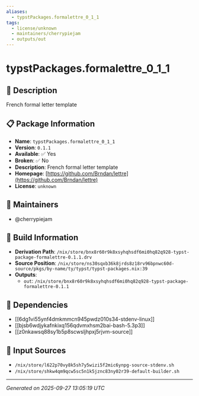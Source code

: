 ```yaml
---
aliases:
  - typstPackages.formalettre_0_1_1
tags:
  - license/unknown
  - maintainers/cherrypiejam
  - outputs/out
---
```


# typstPackages.formalettre_0_1_1

## 📝 Description

French formal letter template

## 📋 Package Information

- **Name**: `typstPackages.formalettre_0_1_1`
- **Version**: `0.1.1`
- **Available**: ✅ Yes
- **Broken**: ✅ No
- **Description**: French formal letter template
- **Homepage**: [https://github.com/Brndan/lettre](https://github.com/Brndan/lettre)
- **License**: `unknown`
## 👥 Maintainers

- @cherrypiejam


## 🔧 Build Information

- **Derivation Path**: `/nix/store/bnx8r60r9k8xsyhqhsdf6mi0hq82q928-typst-package-formalettre-0.1.1.drv`
- **Source Position**: `/nix/store/ns30sqxb36k8jrds8z18rv96bpnwc60d-source/pkgs/by-name/ty/typst/typst-packages.nix:39`
- **Outputs**:
  - `out`:  `/nix/store/bnx8r60r9k8xsyhqhsdf6mi0hq82q928-typst-package-formalettre-0.1.1`

## 🔗 Dependencies

- [[6dg1vi55ynf4dmkmmcn945pwdz010s34-stdenv-linux]]
- [[bjsb6wdjykafnkixq156qdvmxhsm2bai-bash-5.3p3]]
- [[z0nkawsq88sy1b5p8scwsljhpxj5rjvm-source]]

## 📁 Input Sources

- `/nix/store/l622p70vy8k5sh7y5wizi5f2mic6ynpg-source-stdenv.sh`
- `/nix/store/shkw4qm9qcw5sc5n1k5jznc83ny02r39-default-builder.sh`

---
*Generated on 2025-09-27 13:05:19 UTC*
